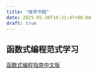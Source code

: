 ```yaml
---
title: "推荐书籍"
date: 2025-05-30T10:31:47+08:00
draft: true
---
```


## 函数式编程范式学习
[函数式编程指南中文版](https://github.com/llh911001/mostly-adequate-guide-chinese)



